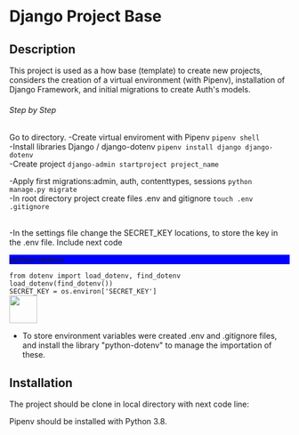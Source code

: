 <h1>Django Project Base</h1>

<h2>Description</h2>
This project is used as a how base (template) to create new projects, considers the creation of a virtual environment (with Pipenv), installation of Django Framework, and initial migrations to create Auth's models.

<h6>Step by Step</h6>
Go to directory.
-Create virtual enviroment with Pipenv
<code>pipenv shell</code>
<br>
-Install libraries Django / django-dotenv
<code>pipenv install django django-dotenv</code>
<br>
-Create project
<code>django-admin startproject project_name</code>
<br>

-Apply first migrations:admin, auth, contenttypes, sessions
<code>python manage.py migrate</code>
<br>
-In root directory project create files .env and gitignore
<code>touch .env .gitignore</code>

<br>
-In the settings file change the SECRET_KEY locations, to store the key in the .env file. Include next code

<div style="background-color: blue"><p>python-dotenv</p></div>
<code>from dotenv import load_dotenv, find_dotenv
load_dotenv(find_dotenv())
SECRET_KEY = os.environ['SECRET_KEY']</code>

<br>
<img height="50px" src="https://portfolio-mparraf.herokuapp.com/static/img/django.png" />
<br>


- To store environment variables were created .env and .gitignore files, and install the library "python-dotenv" to manage the importation of these.





<h2>Installation</h2>

The project should be clone in local directory with next code line:

Pipenv should be installed with Python 3.8.
